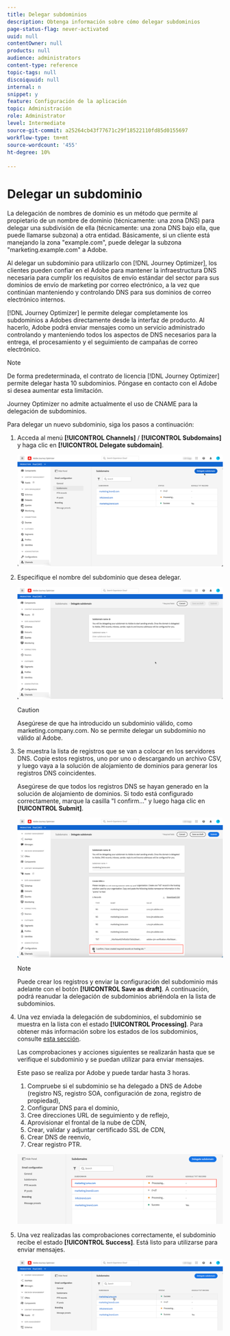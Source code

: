 ```yaml
---
title: Delegar subdominios
description: Obtenga información sobre cómo delegar subdominios
page-status-flag: never-activated
uuid: null
contentOwner: null
products: null
audience: administrators
content-type: reference
topic-tags: null
discoiquuid: null
internal: n
snippet: y
feature: Configuración de la aplicación
topic: Administración
role: Administrator
level: Intermediate
source-git-commit: a25264cb43f77671c29f18522110fd85d0155697
workflow-type: tm+mt
source-wordcount: '455'
ht-degree: 10%

---
```



# Delegar un subdominio

La delegación de nombres de dominio es un método que permite al propietario de un nombre de dominio (técnicamente: una zona DNS) para delegar una subdivisión de ella (técnicamente: una zona DNS bajo ella, que puede llamarse subzona) a otra entidad. Básicamente, si un cliente está manejando la zona &quot;example.com&quot;, puede delegar la subzona &quot;marketing.example.com&quot; a Adobe.

Al delegar un subdominio para utilizarlo con [!DNL Journey Optimizer], los clientes pueden confiar en el Adobe para mantener la infraestructura DNS necesaria para cumplir los requisitos de envío estándar del sector para sus dominios de envío de marketing por correo electrónico, a la vez que continúan manteniendo y controlando DNS para sus dominios de correo electrónico internos.

[!DNL Journey Optimizer] le permite delegar completamente los subdominios a Adobes directamente desde la interfaz de producto. Al hacerlo, Adobe podrá enviar mensajes como un servicio administrado controlando y manteniendo todos los aspectos de DNS necesarios para la entrega, el procesamiento y el seguimiento de campañas de correo electrónico.

>[!NOTE]
>
>De forma predeterminada, el contrato de licencia [!DNL Journey Optimizer] permite delegar hasta 10 subdominios. Póngase en contacto con el Adobe si desea aumentar esta limitación.
>
>Journey Optimizer no admite actualmente el uso de CNAME para la delegación de subdominios.

Para delegar un nuevo subdominio, siga los pasos a continuación:

1. Acceda al menú **[!UICONTROL Channels]** / **[!UICONTROL Subdomains]** y haga clic en **[!UICONTROL Delegate subdomain]**.

   ![](../assets/subdomain-delegate.png)

1. Especifique el nombre del subdominio que desea delegar.

   ![](../assets/subdomain-name.png)

   >[!CAUTION]
   >
   >Asegúrese de que ha introducido un subdominio válido, como marketing.company.com. No se permite delegar un subdominio no válido al Adobe.

1. Se muestra la lista de registros que se van a colocar en los servidores DNS. Copie estos registros, uno por uno o descargando un archivo CSV, y luego vaya a la solución de alojamiento de dominios para generar los registros DNS coincidentes.

   Asegúrese de que todos los registros DNS se hayan generado en la solución de alojamiento de dominios. Si todo está configurado correctamente, marque la casilla &quot;I confirm...&quot; y luego haga clic en **[!UICONTROL Submit]**.

   ![](../assets/subdomain-submit.png)

   >[!NOTE]
   >
   >Puede crear los registros y enviar la configuración del subdominio más adelante con el botón **[!UICONTROL Save as draft]**. A continuación, podrá reanudar la delegación de subdominios abriéndola en la lista de subdominios.

1. Una vez enviada la delegación de subdominios, el subdominio se muestra en la lista con el estado **[!UICONTROL Processing]**. Para obtener más información sobre los estados de los subdominios, consulte [esta sección](access-subdomains.md).

   Las comprobaciones y acciones siguientes se realizarán hasta que se verifique el subdominio y se puedan utilizar para enviar mensajes.

   Este paso se realiza por Adobe y puede tardar hasta 3 horas.

   1. Compruebe si el subdominio se ha delegado a DNS de Adobe (registro NS, registro SOA, configuración de zona, registro de propiedad),
   1. Configurar DNS para el dominio,
   1. Cree direcciones URL de seguimiento y de reflejo,
   1. Aprovisionar el frontal de la nube de CDN,
   1. Crear, validar y adjuntar certificado SSL de CDN,
   1. Crear DNS de reenvío,
   1. Crear registro PTR.

   ![](../assets/subdomain-processing.png)

1. Una vez realizadas las comprobaciones correctamente, el subdominio recibe el estado **[!UICONTROL Success]**. Está listo para utilizarse para enviar mensajes.

   <!-- later on, users will be notified in Pulse -->

   ![](../assets/subdomain-notification.png)


